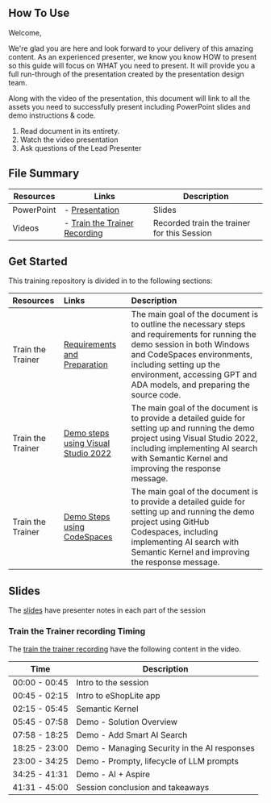## How To Use

Welcome,

We're glad you are here and look forward to your delivery of this amazing content. As an experienced presenter, we know you know HOW to present so this guide will focus on WHAT you need to present. It will provide you a full run-through of the presentation created by the presentation design team.

Along with the video of the presentation, this document will link to all the assets you need to successfully present including PowerPoint slides and demo instructions &
code.

1. Read document in its entirety.
2. Watch the video presentation
3. Ask questions of the Lead Presenter

## File Summary

| Resources          | Links                            | Description |
|-------------------|----------------------------------|-------------------|
| PowerPoint        | - [Presentation](https://aka.ms/AArx7pc) | Slides |
| Videos            | - [Train the Trainer Recording](https://aka.ms/AAryr1d) | Recorded train the trainer for this Session |

## Get Started

This training repository is divided in to the following sections:

| Resources          | Links                             | Description        |
|:-------------------|:----------------------------------|:-------------------|
| Train the Trainer | [Requirements and Preparation](./RequirementsAndPreparation.md) | The main goal of the document is to outline the necessary steps and requirements for running the demo session in both Windows and CodeSpaces environments, including setting up the environment, accessing GPT and ADA models, and preparing the source code. |
| Train the Trainer | [Demo steps using Visual Studio 2022](./step-by-step-vs2022.md) | The main goal of the document is to provide a detailed guide for setting up and running the demo project using Visual Studio 2022, including implementing AI search with Semantic Kernel and improving the response message.  |
| Train the Trainer | [Demo Steps using CodeSpaces](./step-by-step-codespaces.md) | The main goal of the document is to provide a detailed guide for setting up and running the demo project using GitHub Codespaces, including implementing AI search with Semantic Kernel and improving the response message. |

## Slides

The [slides](https://aka.ms/AArx7pc) have presenter notes in each part of the session

### Train the Trainer recording Timing

The [train the trainer recording](https://nam06.safelinks.protection.outlook.com/?url=https%3A%2F%2Faitourassetstore.blob.core.windows.net%2Fassets%2FBRK442%2520Infusing%2520an%2520eCommerce%2520app%2520with%2520AI%2FEN-US_BRK442_TTT_V1.0.mp4&data=05%7C02%7Cbrunocapuano%40microsoft.com%7C56d02e06baef41461de108dcc3970cbc%7C72f988bf86f141af91ab2d7cd011db47%7C1%7C0%7C638600300750255542%7CUnknown%7CTWFpbGZsb3d8eyJWIjoiMC4wLjAwMDAiLCJQIjoiV2luMzIiLCJBTiI6Ik1haWwiLCJXVCI6Mn0%3D%7C0%7C%7C%7C&sdata=dsvMTBN3azRnAJx85u6gFZEtrETYkRaht6tpc5ZWLV0%3D&reserved=0) have the following content in the video.

| Time        | Description |
|--------------|-------------|
| 00:00 - 00:45 | Intro to the session  |
| 00:45 - 02:15 | Intro to eShopLite app |
| 02:15 - 05:45 | Semantic Kernel |
| 05:45 - 07:58 | Demo - Solution Overview |
| 07:58 - 18:25 | Demo - Add Smart AI Search |
| 18:25 - 23:00 | Demo - Managing Security in the AI responses |
| 23:00 - 34:25 | Demo - Prompty, lifecycle of LLM prompts |
| 34:25 - 41:31 | Demo - AI + Aspire |
| 41:31 - 45:00 | Session conclusion and takeaways |
